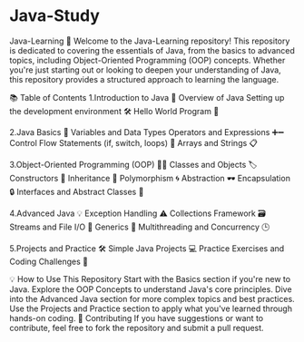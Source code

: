 # Java-Study
Java-Learning 🚀
Welcome to the Java-Learning repository! This repository is dedicated to covering the essentials of Java, from the basics to advanced topics, including Object-Oriented Programming (OOP) concepts. Whether you're just starting out or looking to deepen your understanding of Java, this repository provides a structured approach to learning the language.

📚 Table of Contents
1.Introduction to Java 🌟
Overview of Java
Setting up the development environment 🛠️
Hello World Program 👋

2.Java Basics 📝
Variables and Data Types
Operators and Expressions ➕➖
Control Flow Statements (if, switch, loops) 🔄
Arrays and Strings 📋

3.Object-Oriented Programming (OOP) 🧑‍💻
Classes and Objects 🏷️
Constructors 🚧
Inheritance 🧬
Polymorphism 🌀
Abstraction 🕶️
Encapsulation 🔒
Interfaces and Abstract Classes 🎨

4.Advanced Java 💡
Exception Handling ⚠️
Collections Framework 🗃️
Streams and File I/O 📂
Generics 🔄
Multithreading and Concurrency 🕒

5.Projects and Practice 🛠️
Simple Java Projects 💻
Practice Exercises and Coding Challenges 🧩

💡 How to Use This Repository
Start with the Basics section if you're new to Java.
Explore the OOP Concepts to understand Java's core principles.
Dive into the Advanced Java section for more complex topics and best practices.
Use the Projects and Practice section to apply what you've learned through hands-on coding.
🤝 Contributing
If you have suggestions or want to contribute, feel free to fork the repository and submit a pull request.

